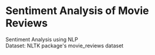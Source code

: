 # Sentiment Analysis of Movie Reviews

Sentiment Analysis using NLP  
Dataset: NLTK package's movie_reviews dataset
